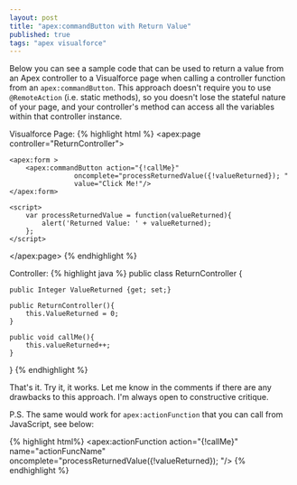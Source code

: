 ```yaml
---
layout: post
title: "apex:commandButton with Return Value"
published: true
tags: "apex visualforce"
---
```


Below you can see a sample code that can be used to return a value from an Apex controller to a Visualforce page when calling a controller function from an `apex:commandButton`. This approach doesn't require you to use `@RemoteAction` (i.e. static methods), so you doesn't lose the stateful nature of your page, and your controller's method can access all the variables within that controller instance.

Visualforce Page:
{% highlight html %}
<apex:page controller="ReturnController">

    <apex:form >
        <apex:commandButton action="{!callMe}"
                    oncomplete="processReturnedValue({!valueReturned}); "
                    value="Click Me!"/>
    </apex:form>

    <script>
        var processReturnedValue = function(valueReturned){
            alert('Returned Value: ' + valueReturned);
        };
    </script>

</apex:page>
{% endhighlight %}

Controller:
{% highlight java %}
public class ReturnController {

    public Integer ValueReturned {get; set;}

    public ReturnController(){
        this.ValueReturned = 0;
    }

    public void callMe(){
        this.valueReturned++;
    }

}
{% endhighlight %}

That's it. Try it, it works. Let me know in the comments if there are any drawbacks to this approach. I'm always open to constructive critique.

P.S. The same would work for `apex:actionFunction` that you can call from JavaScript, see below:

{% highlight html%}
<apex:actionFunction action="{!callMe}" name="actionFuncName" oncomplete="processReturnedValue({!valueReturned}); "/>
{% endhighlight %}

